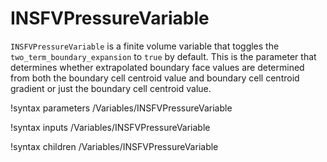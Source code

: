 # INSFVPressureVariable

`INSFVPressureVariable` is a finite volume variable that
toggles the `two_term_boundary_expansion` to `true` by default. This is the
parameter that determines whether extrapolated boundary face values are
determined from both the boundary cell centroid value and boundary cell centroid
gradient or just the boundary cell centroid value.

!syntax parameters /Variables/INSFVPressureVariable

!syntax inputs /Variables/INSFVPressureVariable

!syntax children /Variables/INSFVPressureVariable
